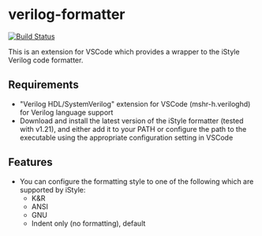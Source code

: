 # verilog-formatter

[![Build Status](https://travis-ci.com/IsaacJT/Verilog-Formatter.svg?branch=master)](https://travis-ci.com/IsaacJT/Verilog-Formatter)

This is an extension for VSCode which provides a wrapper to the iStyle Verilog code formatter.

## Requirements

- "Verilog HDL/SystemVerilog" extension for VSCode (mshr-h.veriloghd) for Verilog language support
- Download and install the latest version of the iStyle formatter (tested with v1.21), and either add it to your PATH or configure the path to the executable using the appropriate configuration setting in VSCode

## Features

- You can configure the formatting style to one of the following which are supported by iStyle:
  - K&R
  - ANSI
  - GNU
  - Indent only (no formatting), default
